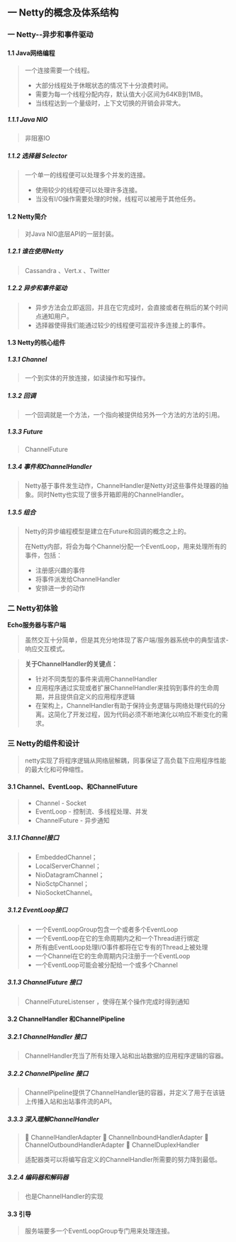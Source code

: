 ## 一 Netty的概念及体系结构

### 一 Netty--异步和事件驱动

#### 1.1 Java网络编程

>  一个连接需要一个线程。
>
>  - 大部分线程处于休眠状态的情况下十分浪费时间。
>  - 需要为每一个线程分配内存，默认值大小区间为64KB到1MB。
>  - 当线程达到一个量级时，上下文切换的开销会非常大。

##### 1.1.1 Java NIO

> 非阻塞IO

##### 1.1.2 选择器 Selector

> 一个单一的线程便可以处理多个并发的连接。
>
> - 使用较少的线程便可以处理许多连接。
> - 当没有I/O操作需要处理的时候，线程可以被用于其他任务。

#### 1.2 Netty简介

> 对Java NIO底层API的一层封装。

##### 1.2.1 谁在使用Netty

> Cassandra 、Vert.x 、Twitter

##### 1.2.2 异步和事件驱动

> - 异步方法会立即返回，并且在它完成时，会直接或者在稍后的某个时间点通知用户。
> - 选择器使得我们能通过较少的线程便可监视许多连接上的事件。

#### 1.3 Netty的核心组件

##### 1.3.1 Channel

> 一个到实体的开放连接，如读操作和写操作。

##### 1.3.2 回调

> 一个回调就是一个方法，一个指向被提供给另外一个方法的方法的引用。

##### 1.3.3 Future

> ChannelFuture

##### 1.3.4 事件和ChannelHandler

> Netty基于事件发生动作，ChannelHandler是Netty对这些事件处理器的抽象。同时Netty也实现了很多开箱即用的ChannelHandler。

##### 1.3.5 组合

> Netty的异步编程模型是建立在Future和回调的概念之上的。
>
> 在Netty内部，将会为每个Channel分配一个EventLoop，用来处理所有的事件，包括：
>
> - 注册感兴趣的事件
> - 将事件派发给ChannelHandler
> - 安排进一步的动作

### 二 Netty初体验

**Echo服务器与客户端**

> 虽然交互十分简单，但是其充分地体现了客户端/服务器系统中的典型请求-响应交互模式。

> **关于ChannelHandler的关键点：**
>
> - 针对不同类型的事件来调用ChannelHandler
> - 应用程序通过实现或者扩展ChannelHandler来挂钩到事件的生命周期，并且提供自定义的应用程序逻辑
> - 在架构上，ChannelHandler有助于保持业务逻辑与网络处理代码的分离。这简化了开发过程，因为代码必须不断地演化以响应不断变化的需求。

### 三 Netty的组件和设计

> netty实现了将程序逻辑从网络层解耦，同事保证了高负载下应用程序性能的最大化和可伸缩性。

#### 3.1 Channel、EventLoop、和ChannelFuture

> - Channel - Socket
> - EventLoop - 控制流、多线程处理、并发
> - ChannelFuture - 异步通知

##### 3.1.1 Channel接口

> - EmbeddedChannel；
> - LocalServerChannel；
> - NioDatagramChannel；
> - NioSctpChannel；
> - NioSocketChannel。

##### 3.1.2 EventLoop接口

> - 一个EventLoopGroup包含一个或者多个EventLoop
> - 一个EventLoop在它的生命周期内之和一个Thread进行绑定
> - 所有由EventLoop处理I/O事件都将在它专有的Thread上被处理
> - 一个Channel在它的生命周期内只注册于一个EventLoop
> - 一个EventLoop可能会被分配给一个或多个Channel

##### 3.1.3 ChannelFuture 接口

> ChannelFutureListenser ，使得在某个操作完成时得到通知

#### 3.2 ChannelHandler 和ChannelPipeline

##### 3.2.1 ChannelHandler 接口

> ChannelHandler充当了所有处理入站和出站数据的应用程序逻辑的容器。

##### 3.2.2 ChannelPipeline 接口

> ChannelPipeline提供了ChannelHandler链的容器，并定义了用于在该链上传播入站和出站事件流的API。

##### 3.3.3 深入理解ChannelHandler

>  ChannelHandlerAdapter
>  ChannelInboundHandlerAdapter
>  ChannelOutboundHandlerAdapter
>  ChannelDuplexHandler
>
> 适配器类可以将编写自定义的ChannelHandler所需要的努力降到最低。

##### 3.2.4 编码器和解码器

> 也是ChannelHandler的实现

#### 3.3 引导

> 服务端要多一个EventLoopGroup专门用来处理连接。